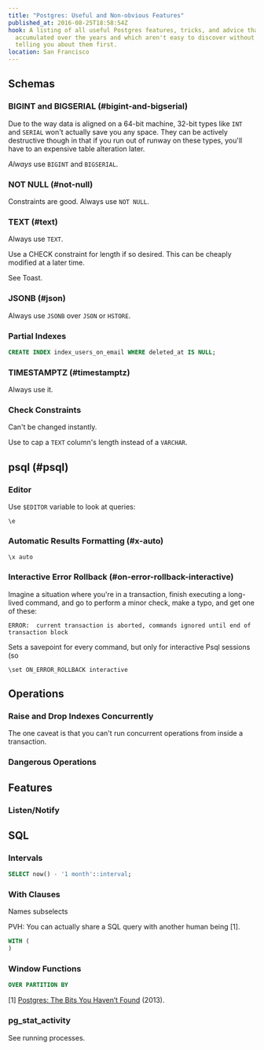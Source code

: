 ```yaml
---
title: "Postgres: Useful and Non-obvious Features"
published_at: 2016-08-25T18:58:54Z
hook: A listing of all useful Postgres features, tricks, and advice that I've
  accumulated over the years and which aren't easy to discover without someone
  telling you about them first.
location: San Francisco
---
```


## Schemas

### BIGINT and BIGSERIAL (#bigint-and-bigserial)

Due to the way data is aligned on a 64-bit machine, 32-bit types like `INT` and
`SERIAL` won't actually save you any space. They can be actively destructive
though in that if you run out of runway on these types, you'll have to an
expensive table alteration later.

_Always_ use `BIGINT` and `BIGSERIAL`.

### NOT NULL (#not-null)

Constraints are good. Always use `NOT NULL`.

### TEXT (#text)

Always use `TEXT`.

Use a CHECK constraint for length if so desired. This can be cheaply modified
at a later time.

See Toast.

### JSONB (#json)

Always use `JSONB` over `JSON` or `HSTORE`.

### Partial Indexes

``` sql
CREATE INDEX index_users_on_email WHERE deleted_at IS NULL;
```

### TIMESTAMPTZ (#timestamptz)

Always use it.

### Check Constraints

Can't be changed instantly.

Use to cap a `TEXT` column's length instead of a `VARCHAR`.

## psql (#psql)

### Editor

Use `$EDITOR` variable to look at queries:

```
\e
```

### Automatic Results Formatting (#x-auto)

```
\x auto
```

### Interactive Error Rollback (#on-error-rollback-interactive)

Imagine a situation where you're in a transaction, finish executing a
long-lived command, and go to perform a minor check, make a typo, and get one
of these:

```
ERROR:  current transaction is aborted, commands ignored until end of transaction block
```

Sets a savepoint for every command, but only for interactive Psql sessions (so

```
\set ON_ERROR_ROLLBACK interactive
```

## Operations

### Raise and Drop Indexes Concurrently

The one caveat is that you can't run concurrent operations from inside a transaction.

### Dangerous Operations

## Features

### Listen/Notify

## SQL

### Intervals

``` sql
SELECT now() - '1 month'::interval;
```

### With Clauses

Names subselects

PVH: You can actually share a SQL query with another human being [1].

``` sql
WITH (
)
```

### Window Functions

``` sql
OVER PARTITION BY
```

[1] [Postgres: The Bits You Haven’t Found](https://vimeo.com/61044807) (2013).

### pg_stat_activity

See running processes.
